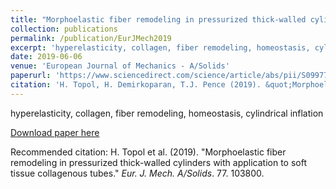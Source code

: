 ```yaml
---
title: "Morphoelastic fiber remodeling in pressurized thick-walled cylinders with application to soft tissue collagenous tubes"
collection: publications
permalink: /publication/EurJMech2019
excerpt: 'hyperelasticity, collagen, fiber remodeling, homeostasis, cylindrical inflation'
date: 2019-06-06
venue: 'European Journal of Mechanics - A/Solids'
paperurl: 'https://www.sciencedirect.com/science/article/abs/pii/S0997753818308969'
citation: 'H. Topol, H. Demirkoparan, T.J. Pence (2019). &quot;Morphoelastic fiber remodeling in pressurized thick-walled cylinders with application to soft tissue collagenous tube.&quot; <i>European Journal of Mechanics - A/Solids</i>. 77. 103800'
---
```

hyperelasticity, collagen, fiber remodeling, homeostasis, cylindrical inflation

[Download paper here](https://www.sciencedirect.com/science/article/abs/pii/S0997753818308969)

Recommended citation: H. Topol et al. (2019). "Morphoelastic fiber remodeling in pressurized thick-walled cylinders with application to soft tissue collagenous tubes." <i>Eur. J. Mech. A/Solids</i>. 77. 103800.
